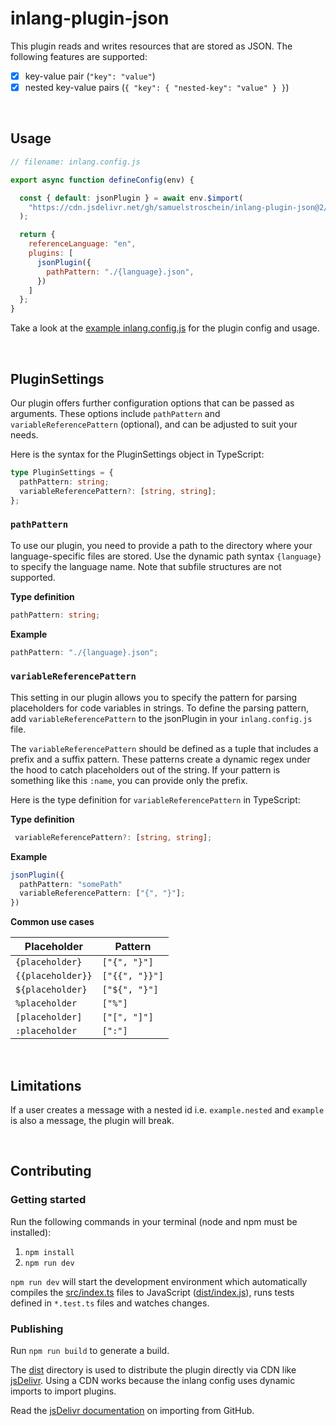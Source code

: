 # inlang-plugin-json

This plugin reads and writes resources that are stored as JSON. The following features are supported:

- [x] key-value pair (`"key": "value"`)
- [x] nested key-value pairs (`{ "key": { "nested-key": "value" } }`)

<br>

## Usage

```js
// filename: inlang.config.js

export async function defineConfig(env) {

  const { default: jsonPlugin } = await env.$import(
    "https://cdn.jsdelivr.net/gh/samuelstroschein/inlang-plugin-json@2/dist/index.js"
  );

  return {
    referenceLanguage: "en",
    plugins: [
      jsonPlugin({
        pathPattern: "./{language}.json",
      })
    ]
  };
}
```

Take a look at the [example inlang.config.js](./example/inlang.config.js) for the plugin config and usage.

<br>

## PluginSettings

Our plugin offers further configuration options that can be passed as arguments. These options include `pathPattern` and `variableReferencePattern` (optional), and can be adjusted to suit your needs.

Here is the syntax for the PluginSettings object in TypeScript:
```typescript
type PluginSettings = {
  pathPattern: string;
  variableReferencePattern?: [string, string];
};
```

### `pathPattern`

To use our plugin, you need to provide a path to the directory where your language-specific files are stored. Use the dynamic path syntax `{language}` to specify the language name. Note that subfile structures are not supported.
 
**Type definition**
```typescript
pathPattern: string;
```

**Example**
```typescript
pathPattern: "./{language}.json";
```


### `variableReferencePattern`

This setting in our plugin allows you to specify the pattern for parsing placeholders for code variables in strings. To define the parsing pattern, add `variableReferencePattern` to the jsonPlugin in your `inlang.config.js` file.

The `variableReferencePattern` should be defined as a tuple that includes a prefix and a suffix pattern. These patterns create a dynamic regex under the hood to catch placeholders out of the string. If your pattern is something like this `:name`, you can provide only the prefix.

Here is the type definition for `variableReferencePattern` in TypeScript:

**Type definition**
```typescript
 variableReferencePattern?: [string, string];
```

**Example**
```typescript
jsonPlugin({
  pathPattern: "somePath"
  variableReferencePattern: ["{", "}"];
})
```

**Common use cases**

| Placeholder       | Pattern       |
|-------------------|---------------|
| `{placeholder}`   | `["{", "}"]`  |
| `{{placeholder}}` | `["{{", "}}"]`|
| `${placeholder}`  | `["${", "}"]` |
| `%placeholder`    | `["%"]`       |
| `[placeholder]`   | `["[", "]"]`  |
| `:placeholder`    | `[":"]`       |

<br>

## Limitations

If a user creates a message with a nested id i.e. `example.nested` and `example` is also a message, the plugin will break.

<br>

## Contributing

### Getting started

Run the following commands in your terminal (node and npm must be installed):

1. `npm install`
2. `npm run dev`

`npm run dev` will start the development environment which automatically compiles the [src/index.ts](./src/index.ts) files to JavaScript ([dist/index.js](dist/index.js)), runs tests defined in `*.test.ts` files and watches changes.

### Publishing

Run `npm run build` to generate a build.

The [dist](./dist/) directory is used to distribute the plugin directly via CDN like [jsDelivr](https://www.jsdelivr.com/). Using a CDN works because the inlang config uses dynamic imports to import plugins.

Read the [jsDelivr documentation](https://www.jsdelivr.com/?docs=gh) on importing from GitHub.
